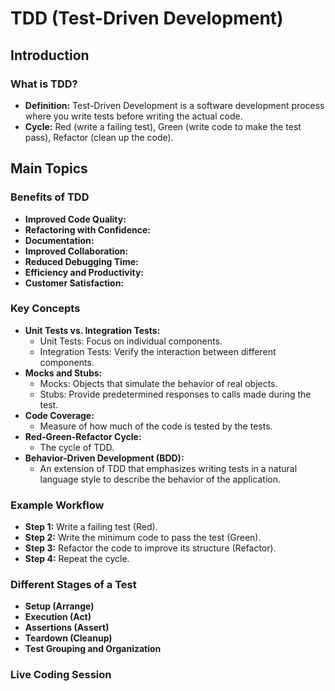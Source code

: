 # TDD (Test-Driven Development)

## Introduction

### What is TDD?

- **Definition:** Test-Driven Development is a software development process where you write tests before writing the actual code.
- **Cycle:** Red (write a failing test), Green (write code to make the test pass), Refactor (clean up the code).

## Main Topics

### Benefits of TDD

- **Improved Code Quality:**
- **Refactoring with Confidence:**
- **Documentation:**
- **Improved Collaboration:**
- **Reduced Debugging Time:**
- **Efficiency and Productivity:**
- **Customer Satisfaction:**

### Key Concepts

- **Unit Tests vs. Integration Tests:**
  - Unit Tests: Focus on individual components.
  - Integration Tests: Verify the interaction between different components.
- **Mocks and Stubs:**
  - Mocks: Objects that simulate the behavior of real objects.
  - Stubs: Provide predetermined responses to calls made during the test.
- **Code Coverage:**
  - Measure of how much of the code is tested by the tests.
- **Red-Green-Refactor Cycle:**
  - The cycle of TDD.
- **Behavior-Driven Development (BDD):**
  - An extension of TDD that emphasizes writing tests in a natural language style to describe the behavior of the application.

### Example Workflow

- **Step 1:** Write a failing test (Red).
- **Step 2:** Write the minimum code to pass the test (Green).
- **Step 3:** Refactor the code to improve its structure (Refactor).
- **Step 4:** Repeat the cycle.

### Different Stages of a Test

- **Setup (Arrange)**
- **Execution (Act)**
- **Assertions (Assert)**
- **Teardown (Cleanup)**
- **Test Grouping and Organization**

### Live Coding Session
